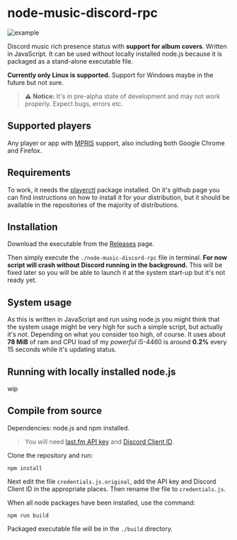 # node-music-discord-rpc

![example](https://github.com/patryk-ku/node-music-discord-rpc/assets/38609910/8e664517-8841-42fa-9a1e-876fc5ee4c30)

Discord music rich presence status with **support for album covers**. Written in JavaScript. It can be used without locally installed node.js because it is packaged as a stand-alone executable file.

**Currently only Linux is supported.** Support for Windows maybe in the future but not sure.

> **⚠️ Notice:** It's in pre-alpha state of development and may not work properly. Expect bugs, errors etc.

## Supported players
Any player or app with [MPRIS](https://wiki.archlinux.org/title/MPRIS) support, also including both Google Chrome and Firefox.

## Requirements
To work, it needs the [playerctl](https://github.com/altdesktop/playerctl) package installed. On it's github page you can find instructions on how to install it for your distribution, but it should be available in the  repositories of the majority of distributions.

## Installation
Download the executable from the [Releases](https://github.com/patryk-ku/node-music-discord-rpc/releases) page.

Then simply execute the `./node-music-discord-rpc` file in terminal. **For now script will crash without Discord running in the background.** This will be fixed later so you will be able to launch it at the system start-up but it's not ready yet.

## System usage

As this is written in JavaScript and run using node.js you might think that the system usage might be very high for such a simple script, but actually it's not. Depending on what you consider too high, of course. It uses about **78 MiB** of ram and CPU load of my *powerful* i5-4460 is around **0.2%** every 15 seconds while it's updating status.

## Running with locally installed node.js

wip

## Compile from source

Dependencies: node.js and npm installed.

> You will need [last.fm API key](https://www.last.fm/api#getting-started) and [Discord Client ID](https://discord.com/developers/docs/intro).

Clone the repository and run:

```
npm install
```

Next edit the file `credentials.js.original`, add the API key and Discord Client ID in the appropriate places. Then rename the file to `credentials.js`.

When all node packages have been installed, use the command:

```
npm run build
```
Packaged executable file will be in the `./build` directory.
